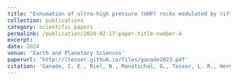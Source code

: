```yaml
---
title: "Exhumation of ultra-high pressure (UHP) rocks modulated by rifted margin-subduction feedback: Implications for their preservation in old collisional orogens"
collection: publications
category: scientific papers
permalink: /publication/2024-02-17-paper-title-number-4
excerpt:
date: 2024
venue: 'Earth and Planetary Sciences'
paperurl: 'http://ltesser.github.io/files/ganade2023.pdf'
citation: 'Ganade, C. E., Riel, N., Manatschal, G., Tesser, L. R., Hermann, J., Rubatto, D., ... & Kaus, B. J. (2024). Exhumation of ultra-high pressure (UHP) rocks modulated by rifted margin-subduction feedback: Implications for their preservation in old collisional orogens.&quot; <i>Earth and Planetary Science Letters</i>. 643, 118893.'
---
```

